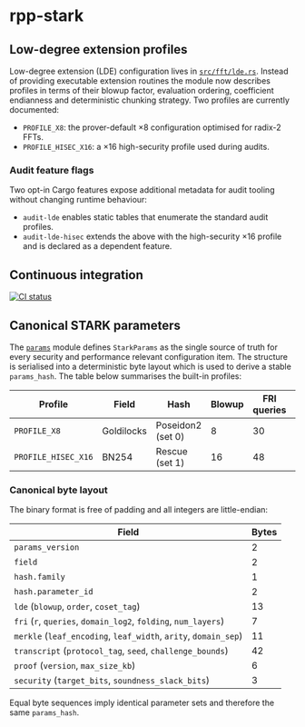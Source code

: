 # rpp-stark

## Low-degree extension profiles

Low-degree extension (LDE) configuration lives in [`src/fft/lde.rs`](src/fft/lde.rs).
Instead of providing executable extension routines the module now describes
profiles in terms of their blowup factor, evaluation ordering, coefficient
endianness and deterministic chunking strategy.  Two profiles are currently
documented:

* `PROFILE_X8`: the prover-default ×8 configuration optimised for radix-2 FFTs.
* `PROFILE_HISEC_X16`: a ×16 high-security profile used during audits.

### Audit feature flags

Two opt-in Cargo features expose additional metadata for audit tooling without
changing runtime behaviour:

* `audit-lde` enables static tables that enumerate the standard audit profiles.
* `audit-lde-hisec` extends the above with the high-security ×16 profile and is
  declared as a dependent feature.

## Continuous integration

[![CI status](https://img.shields.io/badge/CI-pending-lightgrey.svg)](#)

## Canonical STARK parameters

The [`params`](src/params/mod.rs) module defines `StarkParams` as the single
source of truth for every security and performance relevant configuration item.
The structure is serialised into a deterministic byte layout which is used to
derive a stable `params_hash`.  The table below summarises the built-in
profiles:

| Profile | Field | Hash | Blowup | FRI queries | Merkle arity | Target bits |
|---------|-------|------|--------|-------------|--------------|-------------|
| `PROFILE_X8` | Goldilocks | Poseidon2 (set 0) | 8 | 30 | Binary | 96 |
| `PROFILE_HISEC_X16` | BN254 | Rescue (set 1) | 16 | 48 | Quaternary | 128 |

### Canonical byte layout

The binary format is free of padding and all integers are little-endian:

| Field | Bytes |
|-------|-------|
| `params_version` | 2 |
| `field` | 2 |
| `hash.family` | 1 |
| `hash.parameter_id` | 2 |
| `lde` (`blowup`, `order`, `coset_tag`) | 13 |
| `fri` (`r`, `queries`, `domain_log2`, `folding`, `num_layers`) | 7 |
| `merkle` (`leaf_encoding`, `leaf_width`, `arity`, `domain_sep`) | 11 |
| `transcript` (`protocol_tag`, `seed`, `challenge_bounds`) | 42 |
| `proof` (`version`, `max_size_kb`) | 6 |
| `security` (`target_bits`, `soundness_slack_bits`) | 3 |

Equal byte sequences imply identical parameter sets and therefore the same
`params_hash`.
